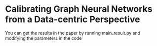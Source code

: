# Calibrating Graph Neural Networks from a Data-centric Perspective
You can get the results in the paper by running main_result.py and modifying the parameters in the code
